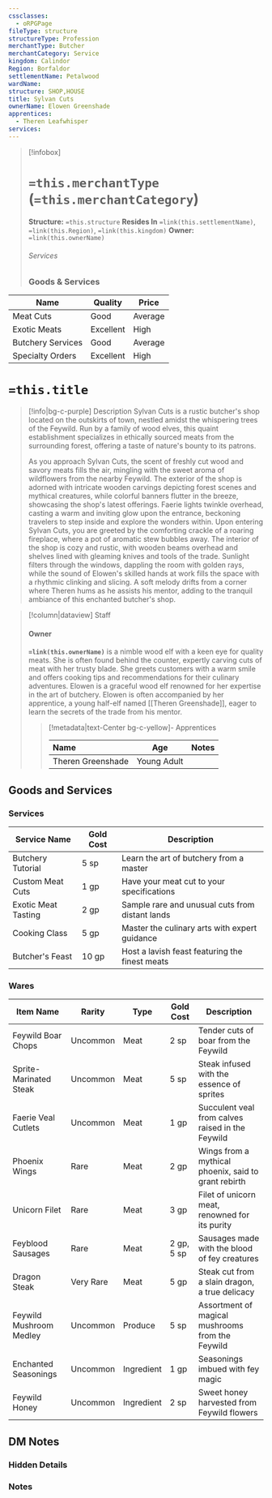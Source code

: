 ```yaml
---
cssclasses:
  - oRPGPage
fileType: structure
structureType: Profession
merchantType: Butcher
merchantCategory: Service
kingdom: Calindor
Region: Borfaldor
settlementName: Petalwood
wardName: 
structure: SHOP,HOUSE
title: Sylvan Cuts
ownerName: Elowen Greenshade
apprentices:
  - Theren Leafwhisper
services: 
---
```



> [!infobox] 
> # `=this.merchantType` (`=this.merchantCategory`)
> **Structure:** `=this.structure`
> **Resides In** `=link(this.settlementName)`, `=link(this.Region)`, `=link(this.kingdom)`
>  **Owner:** `=link(this.ownerName)`
> ###### Services 
> ### Goods & Services
|Name|Quality|Price|
|---|---|---|
| Meat Cuts | Good | Average|
| Exotic Meats | Excellent | High |
| Butchery Services | Good | Average |
| Specialty Orders | Excellent | High |
 

# `=this.title`
> [!info|bg-c-purple] Description
> Sylvan Cuts is a rustic butcher's shop located on the outskirts of town, nestled amidst the whispering trees of the Feywild. Run by a family of wood elves, this quaint establishment specializes in ethically sourced meats from the surrounding forest, offering a taste of nature's bounty to its patrons.
> 
> As you approach Sylvan Cuts, the scent of freshly cut wood and savory meats fills the air, mingling with the sweet aroma of wildflowers from the nearby Feywild. The exterior of the shop is adorned with intricate wooden carvings depicting forest scenes and mythical creatures, while colorful banners flutter in the breeze, showcasing the shop's latest offerings. Faerie lights twinkle overhead, casting a warm and inviting glow upon the entrance, beckoning travelers to step inside and explore the wonders within.
> Upon entering Sylvan Cuts, you are greeted by the comforting crackle of a roaring fireplace, where a pot of aromatic stew bubbles away. The interior of the shop is cozy and rustic, with wooden beams overhead and shelves lined with gleaming knives and tools of the trade. Sunlight filters through the windows, dappling the room with golden rays, while the sound of Elowen's skilled hands at work fills the space with a rhythmic clinking and slicing. A soft melody drifts from a corner where Theren hums as he assists his mentor, adding to the tranquil ambiance of this enchanted butcher's shop.
> 

> [!column|dataview] Staff
> #### Owner
> **`=link(this.ownerName)`** is a nimble wood elf with a keen eye for quality meats. She is often found behind the counter, expertly carving cuts of meat with her trusty blade. She greets customers with a warm smile and offers cooking tips and recommendations for their culinary adventures.
> Elowen is a graceful wood elf renowned for her expertise in the art of butchery. 
> Elowen is often accompanied by her apprentice, a young half-elf named [[Theren Greenshade]], eager to learn the secrets of the trade from his mentor.
> 
>
> 
>> [!metadata|text-Center bg-c-yellow]- Apprentices
>>
>> |Name | Age | Notes |
>> |:---|:---:|:---:| 
>> | Theren Greenshade  | Young Adult |  | 


## Goods and Services
### Services

| Service Name        | Gold Cost | Description                                     |
|---------------------|-----------|-------------------------------------------------|
| Butchery Tutorial   | 5 sp      | Learn the art of butchery from a master         |
| Custom Meat Cuts    | 1 gp      | Have your meat cut to your specifications       |
| Exotic Meat Tasting | 2 gp      | Sample rare and unusual cuts from distant lands |
| Cooking Class       | 5 gp      | Master the culinary arts with expert guidance   |
| Butcher's Feast     | 10 gp     | Host a lavish feast featuring the finest meats  |



### Wares

| Item Name               | Rarity    | Type       | Gold Cost  | Description                                          |
|-------------------------|-----------|------------|------------|------------------------------------------------------|
| Feywild Boar Chops      | Uncommon  | Meat       | 2 sp       | Tender cuts of boar from the Feywild                 |
| Sprite-Marinated Steak  | Uncommon  | Meat       | 5 sp       | Steak infused with the essence of sprites            |
| Faerie Veal Cutlets     | Uncommon  | Meat       | 1 gp       | Succulent veal from calves raised in the Feywild     |
| Phoenix Wings           | Rare      | Meat       | 2 gp       | Wings from a mythical phoenix, said to grant rebirth |
| Unicorn Filet           | Rare      | Meat       | 3 gp       | Filet of unicorn meat, renowned for its purity       |
| Feyblood Sausages       | Rare      | Meat       | 2 gp, 5 sp | Sausages made with the blood of fey creatures        |
| Dragon Steak            | Very Rare | Meat       | 5 gp       | Steak cut from a slain dragon, a true delicacy       |
| Feywild Mushroom Medley | Uncommon  | Produce    | 5 sp       | Assortment of magical mushrooms from the Feywild     |
| Enchanted Seasonings    | Uncommon  | Ingredient | 1 gp       | Seasonings imbued with fey magic                     |
| Feywild Honey           | Uncommon  | Ingredient | 2 sp       | Sweet honey harvested from Feywild flowers           |


## DM Notes

### Hidden Details

### Notes 

